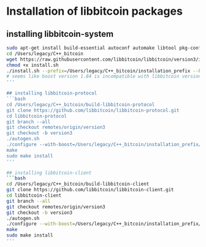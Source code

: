 # Installation of libbitcoin packages

## installing libbitcoin-system
```bash
sudo apt-get install build-essential autoconf automake libtool pkg-config git
cd /Users/legacy/C++_bitcoin
wget https://raw.githubusercontent.com/libbitcoin/libbitcoin/version3/install.sh
chmod +x install.sh
./install.sh --prefix=/Users/legacy/C++_bitcoin/installation_prefix --build-boost --disable-shared
# seems like boost version 1.84 is incompatible with libbitcoin version 3 so --build-boost option was included
'''

## installing libbitcoin-protocol
```bash
cd /Users/legacy/C++_bitcoin/build-libbitcoin-protocol
git clone https://github.com/libbitcoin/libbitcoin-protocol.git
cd libbitcoin-protocol
git branch --all
git checkout remotes/origin/version3
git checkout -b version3
./autogen.sh
./configure --with-boost=/Users/legacy/C++_bitcoin/installation_prefix/include --with-boost-libdir=/Users/legacy/C++_bitcoin/installation_prefix/lib LDFLAGS="-L/Users/legacy/C++_bitcoin/installation_prefix/lib" CPPFLAGS="-I/Users/legacy/C++_bitcoin/installation_prefix/include" --prefix=/Users/legacy/C++_bitcoin/installation_prefix
make
sudo make install
'''

## installing libbitcoin-client
```bash
cd /Users/legacy/C++_bitcoin/build-libbitcoin-client
git clone https://github.com/libbitcoin/libbitcoin-client.git
cd libbitcoin-client
git branch --all
git checkout remotes/origin/version3
git checkout -b version3
./autogen.sh
./configure --with-boost=/Users/legacy/C++_bitcoin/installation_prefix/include --with-boost-libdir=/Users/legacy/C++_bitcoin/installation_prefix/lib LDFLAGS="-L/Users/legacy/C++_bitcoin/installation_prefix/lib" CPPFLAGS="-I/Users/legacy/C++_bitcoin/installation_prefix/include" --prefix=/Users/legacy/C++_bitcoin/installation_prefix
make
sudo make install
'''
